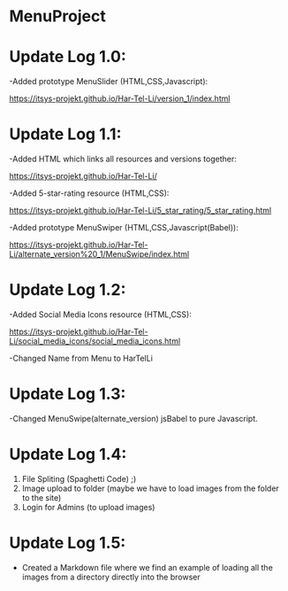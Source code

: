 # MenuProject

# Update Log 1.0:

-Added prototype MenuSlider (HTML,CSS,Javascript):

https://itsys-projekt.github.io/Har-Tel-Li/version_1/index.html

# Update Log 1.1:

-Added HTML which links all resources and versions together:

https://itsys-projekt.github.io/Har-Tel-Li/


-Added 5-star-rating resource (HTML,CSS):

https://itsys-projekt.github.io/Har-Tel-Li/5_star_rating/5_star_rating.html


-Added prototype MenuSwiper (HTML,CSS,Javascript(Babel)):

https://itsys-projekt.github.io/Har-Tel-Li/alternate_version%20_1/MenuSwipe/index.html

# Update Log 1.2:

-Added Social Media Icons resource (HTML,CSS):

https://itsys-projekt.github.io/Har-Tel-Li/social_media_icons/social_media_icons.html

-Changed Name from Menu to HarTelLi

# Update Log 1.3:

-Changed MenuSwipe(alternate_version) jsBabel to pure Javascript.

# Update Log 1.4:

1. File Spliting (Spaghetti Code) ;)
2. Image upload to folder (maybe we have to load images from the folder to the site)
3. Login for Admins (to upload images)

# Update Log 1.5:

* Created a Markdown file where we find an example of loading all the images from a directory directly into the browser
   
